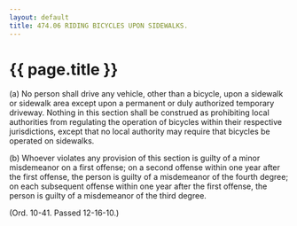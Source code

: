 ```yaml
---
layout: default 
title: 474.06 RIDING BICYCLES UPON SIDEWALKS.
---
```


{{ page.title }}
================

​(a) No person shall drive any vehicle, other than a bicycle, upon a
sidewalk or sidewalk area except upon a permanent or duly authorized
temporary driveway. Nothing in this section shall be construed as
prohibiting local authorities from regulating the operation of bicycles
within their respective jurisdictions, except that no local authority
may require that bicycles be operated on sidewalks.

​(b) Whoever violates any provision of this section is guilty of a minor
misdemeanor on a first offense; on a second offense within one year
after the first offense, the person is guilty of a misdemeanor of the
fourth degree; on each subsequent offense within one year after the
first offense, the person is guilty of a misdemeanor of the third
degree.

(Ord. 10-41. Passed 12-16-10.)
